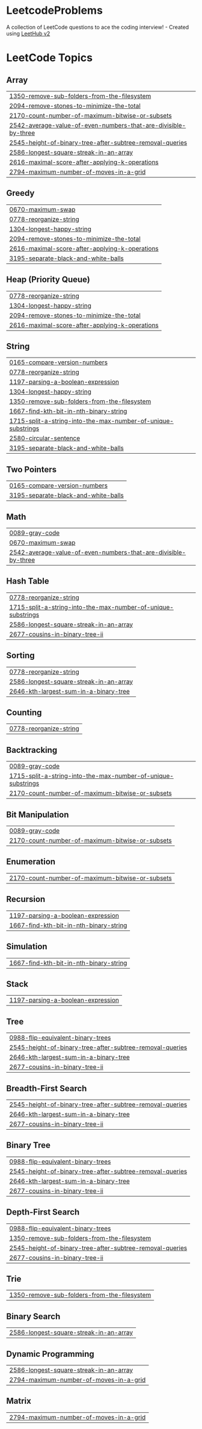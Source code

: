 # LeetcodeProblems
A collection of LeetCode questions to ace the coding interview! - Created using [LeetHub v2](https://github.com/arunbhardwaj/LeetHub-2.0)

<!---LeetCode Topics Start-->
# LeetCode Topics
## Array
|  |
| ------- |
| [1350-remove-sub-folders-from-the-filesystem](https://github.com/pradyumnac26/LeetcodeProblems/tree/master/1350-remove-sub-folders-from-the-filesystem) |
| [2094-remove-stones-to-minimize-the-total](https://github.com/pradyumnac26/LeetcodeProblems/tree/master/2094-remove-stones-to-minimize-the-total) |
| [2170-count-number-of-maximum-bitwise-or-subsets](https://github.com/pradyumnac26/LeetcodeProblems/tree/master/2170-count-number-of-maximum-bitwise-or-subsets) |
| [2542-average-value-of-even-numbers-that-are-divisible-by-three](https://github.com/pradyumnac26/LeetcodeProblems/tree/master/2542-average-value-of-even-numbers-that-are-divisible-by-three) |
| [2545-height-of-binary-tree-after-subtree-removal-queries](https://github.com/pradyumnac26/LeetcodeProblems/tree/master/2545-height-of-binary-tree-after-subtree-removal-queries) |
| [2586-longest-square-streak-in-an-array](https://github.com/pradyumnac26/LeetcodeProblems/tree/master/2586-longest-square-streak-in-an-array) |
| [2616-maximal-score-after-applying-k-operations](https://github.com/pradyumnac26/LeetcodeProblems/tree/master/2616-maximal-score-after-applying-k-operations) |
| [2794-maximum-number-of-moves-in-a-grid](https://github.com/pradyumnac26/LeetcodeProblems/tree/master/2794-maximum-number-of-moves-in-a-grid) |
## Greedy
|  |
| ------- |
| [0670-maximum-swap](https://github.com/pradyumnac26/LeetcodeProblems/tree/master/0670-maximum-swap) |
| [0778-reorganize-string](https://github.com/pradyumnac26/LeetcodeProblems/tree/master/0778-reorganize-string) |
| [1304-longest-happy-string](https://github.com/pradyumnac26/LeetcodeProblems/tree/master/1304-longest-happy-string) |
| [2094-remove-stones-to-minimize-the-total](https://github.com/pradyumnac26/LeetcodeProblems/tree/master/2094-remove-stones-to-minimize-the-total) |
| [2616-maximal-score-after-applying-k-operations](https://github.com/pradyumnac26/LeetcodeProblems/tree/master/2616-maximal-score-after-applying-k-operations) |
| [3195-separate-black-and-white-balls](https://github.com/pradyumnac26/LeetcodeProblems/tree/master/3195-separate-black-and-white-balls) |
## Heap (Priority Queue)
|  |
| ------- |
| [0778-reorganize-string](https://github.com/pradyumnac26/LeetcodeProblems/tree/master/0778-reorganize-string) |
| [1304-longest-happy-string](https://github.com/pradyumnac26/LeetcodeProblems/tree/master/1304-longest-happy-string) |
| [2094-remove-stones-to-minimize-the-total](https://github.com/pradyumnac26/LeetcodeProblems/tree/master/2094-remove-stones-to-minimize-the-total) |
| [2616-maximal-score-after-applying-k-operations](https://github.com/pradyumnac26/LeetcodeProblems/tree/master/2616-maximal-score-after-applying-k-operations) |
## String
|  |
| ------- |
| [0165-compare-version-numbers](https://github.com/pradyumnac26/LeetcodeProblems/tree/master/0165-compare-version-numbers) |
| [0778-reorganize-string](https://github.com/pradyumnac26/LeetcodeProblems/tree/master/0778-reorganize-string) |
| [1197-parsing-a-boolean-expression](https://github.com/pradyumnac26/LeetcodeProblems/tree/master/1197-parsing-a-boolean-expression) |
| [1304-longest-happy-string](https://github.com/pradyumnac26/LeetcodeProblems/tree/master/1304-longest-happy-string) |
| [1350-remove-sub-folders-from-the-filesystem](https://github.com/pradyumnac26/LeetcodeProblems/tree/master/1350-remove-sub-folders-from-the-filesystem) |
| [1667-find-kth-bit-in-nth-binary-string](https://github.com/pradyumnac26/LeetcodeProblems/tree/master/1667-find-kth-bit-in-nth-binary-string) |
| [1715-split-a-string-into-the-max-number-of-unique-substrings](https://github.com/pradyumnac26/LeetcodeProblems/tree/master/1715-split-a-string-into-the-max-number-of-unique-substrings) |
| [2580-circular-sentence](https://github.com/pradyumnac26/LeetcodeProblems/tree/master/2580-circular-sentence) |
| [3195-separate-black-and-white-balls](https://github.com/pradyumnac26/LeetcodeProblems/tree/master/3195-separate-black-and-white-balls) |
## Two Pointers
|  |
| ------- |
| [0165-compare-version-numbers](https://github.com/pradyumnac26/LeetcodeProblems/tree/master/0165-compare-version-numbers) |
| [3195-separate-black-and-white-balls](https://github.com/pradyumnac26/LeetcodeProblems/tree/master/3195-separate-black-and-white-balls) |
## Math
|  |
| ------- |
| [0089-gray-code](https://github.com/pradyumnac26/LeetcodeProblems/tree/master/0089-gray-code) |
| [0670-maximum-swap](https://github.com/pradyumnac26/LeetcodeProblems/tree/master/0670-maximum-swap) |
| [2542-average-value-of-even-numbers-that-are-divisible-by-three](https://github.com/pradyumnac26/LeetcodeProblems/tree/master/2542-average-value-of-even-numbers-that-are-divisible-by-three) |
## Hash Table
|  |
| ------- |
| [0778-reorganize-string](https://github.com/pradyumnac26/LeetcodeProblems/tree/master/0778-reorganize-string) |
| [1715-split-a-string-into-the-max-number-of-unique-substrings](https://github.com/pradyumnac26/LeetcodeProblems/tree/master/1715-split-a-string-into-the-max-number-of-unique-substrings) |
| [2586-longest-square-streak-in-an-array](https://github.com/pradyumnac26/LeetcodeProblems/tree/master/2586-longest-square-streak-in-an-array) |
| [2677-cousins-in-binary-tree-ii](https://github.com/pradyumnac26/LeetcodeProblems/tree/master/2677-cousins-in-binary-tree-ii) |
## Sorting
|  |
| ------- |
| [0778-reorganize-string](https://github.com/pradyumnac26/LeetcodeProblems/tree/master/0778-reorganize-string) |
| [2586-longest-square-streak-in-an-array](https://github.com/pradyumnac26/LeetcodeProblems/tree/master/2586-longest-square-streak-in-an-array) |
| [2646-kth-largest-sum-in-a-binary-tree](https://github.com/pradyumnac26/LeetcodeProblems/tree/master/2646-kth-largest-sum-in-a-binary-tree) |
## Counting
|  |
| ------- |
| [0778-reorganize-string](https://github.com/pradyumnac26/LeetcodeProblems/tree/master/0778-reorganize-string) |
## Backtracking
|  |
| ------- |
| [0089-gray-code](https://github.com/pradyumnac26/LeetcodeProblems/tree/master/0089-gray-code) |
| [1715-split-a-string-into-the-max-number-of-unique-substrings](https://github.com/pradyumnac26/LeetcodeProblems/tree/master/1715-split-a-string-into-the-max-number-of-unique-substrings) |
| [2170-count-number-of-maximum-bitwise-or-subsets](https://github.com/pradyumnac26/LeetcodeProblems/tree/master/2170-count-number-of-maximum-bitwise-or-subsets) |
## Bit Manipulation
|  |
| ------- |
| [0089-gray-code](https://github.com/pradyumnac26/LeetcodeProblems/tree/master/0089-gray-code) |
| [2170-count-number-of-maximum-bitwise-or-subsets](https://github.com/pradyumnac26/LeetcodeProblems/tree/master/2170-count-number-of-maximum-bitwise-or-subsets) |
## Enumeration
|  |
| ------- |
| [2170-count-number-of-maximum-bitwise-or-subsets](https://github.com/pradyumnac26/LeetcodeProblems/tree/master/2170-count-number-of-maximum-bitwise-or-subsets) |
## Recursion
|  |
| ------- |
| [1197-parsing-a-boolean-expression](https://github.com/pradyumnac26/LeetcodeProblems/tree/master/1197-parsing-a-boolean-expression) |
| [1667-find-kth-bit-in-nth-binary-string](https://github.com/pradyumnac26/LeetcodeProblems/tree/master/1667-find-kth-bit-in-nth-binary-string) |
## Simulation
|  |
| ------- |
| [1667-find-kth-bit-in-nth-binary-string](https://github.com/pradyumnac26/LeetcodeProblems/tree/master/1667-find-kth-bit-in-nth-binary-string) |
## Stack
|  |
| ------- |
| [1197-parsing-a-boolean-expression](https://github.com/pradyumnac26/LeetcodeProblems/tree/master/1197-parsing-a-boolean-expression) |
## Tree
|  |
| ------- |
| [0988-flip-equivalent-binary-trees](https://github.com/pradyumnac26/LeetcodeProblems/tree/master/0988-flip-equivalent-binary-trees) |
| [2545-height-of-binary-tree-after-subtree-removal-queries](https://github.com/pradyumnac26/LeetcodeProblems/tree/master/2545-height-of-binary-tree-after-subtree-removal-queries) |
| [2646-kth-largest-sum-in-a-binary-tree](https://github.com/pradyumnac26/LeetcodeProblems/tree/master/2646-kth-largest-sum-in-a-binary-tree) |
| [2677-cousins-in-binary-tree-ii](https://github.com/pradyumnac26/LeetcodeProblems/tree/master/2677-cousins-in-binary-tree-ii) |
## Breadth-First Search
|  |
| ------- |
| [2545-height-of-binary-tree-after-subtree-removal-queries](https://github.com/pradyumnac26/LeetcodeProblems/tree/master/2545-height-of-binary-tree-after-subtree-removal-queries) |
| [2646-kth-largest-sum-in-a-binary-tree](https://github.com/pradyumnac26/LeetcodeProblems/tree/master/2646-kth-largest-sum-in-a-binary-tree) |
| [2677-cousins-in-binary-tree-ii](https://github.com/pradyumnac26/LeetcodeProblems/tree/master/2677-cousins-in-binary-tree-ii) |
## Binary Tree
|  |
| ------- |
| [0988-flip-equivalent-binary-trees](https://github.com/pradyumnac26/LeetcodeProblems/tree/master/0988-flip-equivalent-binary-trees) |
| [2545-height-of-binary-tree-after-subtree-removal-queries](https://github.com/pradyumnac26/LeetcodeProblems/tree/master/2545-height-of-binary-tree-after-subtree-removal-queries) |
| [2646-kth-largest-sum-in-a-binary-tree](https://github.com/pradyumnac26/LeetcodeProblems/tree/master/2646-kth-largest-sum-in-a-binary-tree) |
| [2677-cousins-in-binary-tree-ii](https://github.com/pradyumnac26/LeetcodeProblems/tree/master/2677-cousins-in-binary-tree-ii) |
## Depth-First Search
|  |
| ------- |
| [0988-flip-equivalent-binary-trees](https://github.com/pradyumnac26/LeetcodeProblems/tree/master/0988-flip-equivalent-binary-trees) |
| [1350-remove-sub-folders-from-the-filesystem](https://github.com/pradyumnac26/LeetcodeProblems/tree/master/1350-remove-sub-folders-from-the-filesystem) |
| [2545-height-of-binary-tree-after-subtree-removal-queries](https://github.com/pradyumnac26/LeetcodeProblems/tree/master/2545-height-of-binary-tree-after-subtree-removal-queries) |
| [2677-cousins-in-binary-tree-ii](https://github.com/pradyumnac26/LeetcodeProblems/tree/master/2677-cousins-in-binary-tree-ii) |
## Trie
|  |
| ------- |
| [1350-remove-sub-folders-from-the-filesystem](https://github.com/pradyumnac26/LeetcodeProblems/tree/master/1350-remove-sub-folders-from-the-filesystem) |
## Binary Search
|  |
| ------- |
| [2586-longest-square-streak-in-an-array](https://github.com/pradyumnac26/LeetcodeProblems/tree/master/2586-longest-square-streak-in-an-array) |
## Dynamic Programming
|  |
| ------- |
| [2586-longest-square-streak-in-an-array](https://github.com/pradyumnac26/LeetcodeProblems/tree/master/2586-longest-square-streak-in-an-array) |
| [2794-maximum-number-of-moves-in-a-grid](https://github.com/pradyumnac26/LeetcodeProblems/tree/master/2794-maximum-number-of-moves-in-a-grid) |
## Matrix
|  |
| ------- |
| [2794-maximum-number-of-moves-in-a-grid](https://github.com/pradyumnac26/LeetcodeProblems/tree/master/2794-maximum-number-of-moves-in-a-grid) |
<!---LeetCode Topics End-->